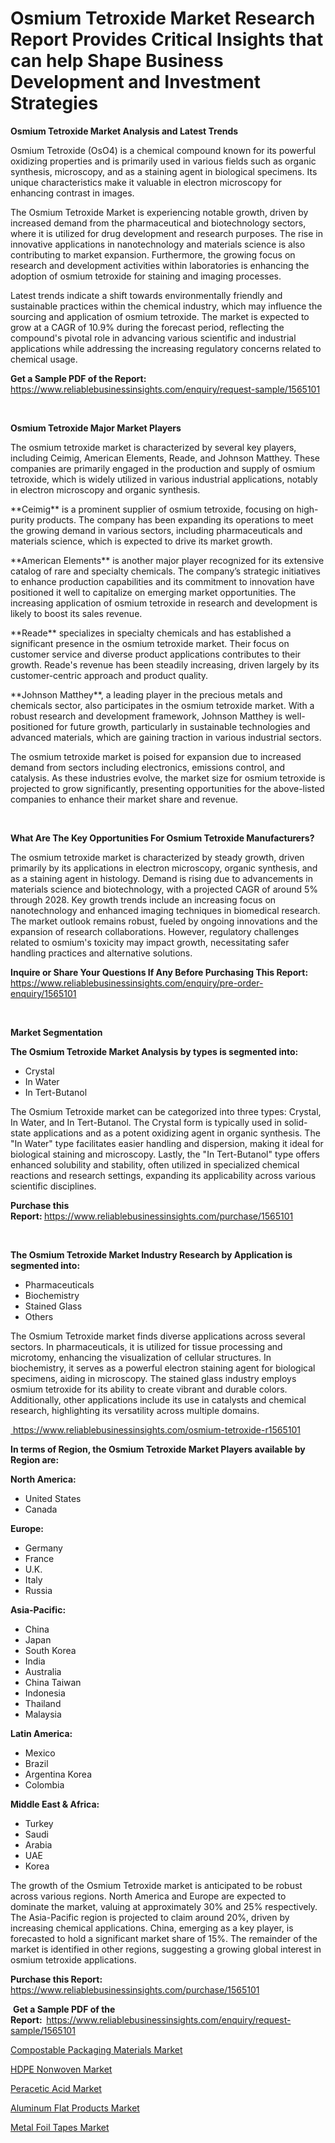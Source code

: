 <p><h1>Osmium Tetroxide Market Research Report Provides Critical Insights that can help Shape Business Development and Investment Strategies</h1></p><p><strong>Osmium Tetroxide Market Analysis and Latest Trends</strong></p>
<p><p>Osmium Tetroxide (OsO4) is a chemical compound known for its powerful oxidizing properties and is primarily used in various fields such as organic synthesis, microscopy, and as a staining agent in biological specimens. Its unique characteristics make it valuable in electron microscopy for enhancing contrast in images.</p><p>The Osmium Tetroxide Market is experiencing notable growth, driven by increased demand from the pharmaceutical and biotechnology sectors, where it is utilized for drug development and research purposes. The rise in innovative applications in nanotechnology and materials science is also contributing to market expansion. Furthermore, the growing focus on research and development activities within laboratories is enhancing the adoption of osmium tetroxide for staining and imaging processes.</p><p>Latest trends indicate a shift towards environmentally friendly and sustainable practices within the chemical industry, which may influence the sourcing and application of osmium tetroxide. The market is expected to grow at a CAGR of 10.9% during the forecast period, reflecting the compound's pivotal role in advancing various scientific and industrial applications while addressing the increasing regulatory concerns related to chemical usage.</p></p>
<p><strong>Get a Sample PDF of the Report:&nbsp;</strong> <a href="https://www.reliablebusinessinsights.com/enquiry/request-sample/1565101?utm_campaign=116&utm_medium=2&utm_source=Github&utm_content=ia&utm_term=30012025&utm_id=osmium-tetroxide">https://www.reliablebusinessinsights.com/enquiry/request-sample/1565101</a></p>
<p>&nbsp;</p>
<p><strong>Osmium Tetroxide Major Market Players</strong></p>
<p><p>The osmium tetroxide market is characterized by several key players, including Ceimig, American Elements, Reade, and Johnson Matthey. These companies are primarily engaged in the production and supply of osmium tetroxide, which is widely utilized in various industrial applications, notably in electron microscopy and organic synthesis.</p><p>**Ceimig** is a prominent supplier of osmium tetroxide, focusing on high-purity products. The company has been expanding its operations to meet the growing demand in various sectors, including pharmaceuticals and materials science, which is expected to drive its market growth.</p><p>**American Elements** is another major player recognized for its extensive catalog of rare and specialty chemicals. The company’s strategic initiatives to enhance production capabilities and its commitment to innovation have positioned it well to capitalize on emerging market opportunities. The increasing application of osmium tetroxide in research and development is likely to boost its sales revenue.</p><p>**Reade** specializes in specialty chemicals and has established a significant presence in the osmium tetroxide market. Their focus on customer service and diverse product applications contributes to their growth. Reade's revenue has been steadily increasing, driven largely by its customer-centric approach and product quality.</p><p>**Johnson Matthey**, a leading player in the precious metals and chemicals sector, also participates in the osmium tetroxide market. With a robust research and development framework, Johnson Matthey is well-positioned for future growth, particularly in sustainable technologies and advanced materials, which are gaining traction in various industrial sectors.</p><p>The osmium tetroxide market is poised for expansion due to increased demand from sectors including electronics, emissions control, and catalysis. As these industries evolve, the market size for osmium tetroxide is projected to grow significantly, presenting opportunities for the above-listed companies to enhance their market share and revenue.</p></p>
<p>&nbsp;</p>
<p><strong>What Are The Key Opportunities For Osmium Tetroxide Manufacturers?</strong></p>
<p><p>The osmium tetroxide market is characterized by steady growth, driven primarily by its applications in electron microscopy, organic synthesis, and as a staining agent in histology. Demand is rising due to advancements in materials science and biotechnology, with a projected CAGR of around 5% through 2028. Key growth trends include an increasing focus on nanotechnology and enhanced imaging techniques in biomedical research. The market outlook remains robust, fueled by ongoing innovations and the expansion of research collaborations. However, regulatory challenges related to osmium's toxicity may impact growth, necessitating safer handling practices and alternative solutions.</p></p>
<p><strong>Inquire or Share Your Questions If Any Before Purchasing This Report:</strong> <a href="https://www.reliablebusinessinsights.com/enquiry/pre-order-enquiry/1565101?utm_campaign=116&utm_medium=2&utm_source=Github&utm_content=ia&utm_term=30012025&utm_id=osmium-tetroxide">https://www.reliablebusinessinsights.com/enquiry/pre-order-enquiry/1565101</a></p>
<p>&nbsp;</p>
<p><strong>Market Segmentation</strong></p>
<p><strong>The Osmium Tetroxide Market Analysis by types is segmented into:</strong></p>
<p><ul><li>Crystal</li><li>In Water</li><li>In Tert-Butanol</li></ul></p>
<p><p>The Osmium Tetroxide market can be categorized into three types: Crystal, In Water, and In Tert-Butanol. The Crystal form is typically used in solid-state applications and as a potent oxidizing agent in organic synthesis. The "In Water" type facilitates easier handling and dispersion, making it ideal for biological staining and microscopy. Lastly, the "In Tert-Butanol" type offers enhanced solubility and stability, often utilized in specialized chemical reactions and research settings, expanding its applicability across various scientific disciplines.</p></p>
<p><strong>Purchase this Report:&nbsp;</strong><a href="https://www.reliablebusinessinsights.com/purchase/1565101?utm_campaign=116&utm_medium=2&utm_source=Github&utm_content=ia&utm_term=30012025&utm_id=osmium-tetroxide">https://www.reliablebusinessinsights.com/purchase/1565101</a></p>
<p>&nbsp;</p>
<p><strong>The Osmium Tetroxide Market Industry Research by Application is segmented into:</strong></p>
<p><ul><li>Pharmaceuticals</li><li>Biochemistry</li><li>Stained Glass</li><li>Others</li></ul></p>
<p><p>The Osmium Tetroxide market finds diverse applications across several sectors. In pharmaceuticals, it is utilized for tissue processing and microtomy, enhancing the visualization of cellular structures. In biochemistry, it serves as a powerful electron staining agent for biological specimens, aiding in microscopy. The stained glass industry employs osmium tetroxide for its ability to create vibrant and durable colors. Additionally, other applications include its use in catalysts and chemical research, highlighting its versatility across multiple domains.</p></p>
<p><a href="https://www.reliablebusinessinsights.com/osmium-tetroxide-r1565101?utm_campaign=116&utm_medium=2&utm_source=Github&utm_content=ia&utm_term=30012025&utm_id=osmium-tetroxide">&nbsp;https://www.reliablebusinessinsights.com/osmium-tetroxide-r1565101</a></p>
<p><strong>In terms of Region, the Osmium Tetroxide Market Players available by Region are:</strong></p>
<p>
    <p> <strong> North America: </strong>
        <ul>
            <li>United States</li>
            <li>Canada</li>
        </ul>
        </p> 
    <p> <strong> Europe: </strong>
        <ul>
            <li>Germany</li>
            <li>France</li>
            <li>U.K.</li>
            <li>Italy</li>
            <li>Russia</li>
        </ul>
        </p> 
    <p> <strong> Asia-Pacific: </strong>
        <ul>
            <li>China</li>
            <li>Japan</li>
            <li>South Korea</li>
            <li>India</li>
            <li>Australia</li>
            <li>China Taiwan</li>
            <li>Indonesia</li>
            <li>Thailand</li>
            <li>Malaysia</li>
        </ul>
        </p> 
    <p> <strong> Latin America: </strong>
        <ul>
            <li>Mexico</li>
            <li>Brazil</li>
            <li>Argentina Korea</li>
            <li>Colombia</li>
        </ul>
        </p> 
    <p> <strong> Middle East & Africa: </strong>
        <ul>
            <li>Turkey</li>
            <li>Saudi</li>
            <li>Arabia</li>
            <li>UAE</li>
            <li>Korea</li>
        </ul>
    </p>
    </p>
<p><p>The growth of the Osmium Tetroxide market is anticipated to be robust across various regions. North America and Europe are expected to dominate the market, valuing at approximately 30% and 25% respectively. The Asia-Pacific region is projected to claim around 20%, driven by increasing chemical applications. China, emerging as a key player, is forecasted to hold a significant market share of 15%. The remainder of the market is identified in other regions, suggesting a growing global interest in osmium tetroxide applications.</p></p>
<p><strong>Purchase this Report: </strong><a href="https://www.reliablebusinessinsights.com/purchase/1565101?utm_campaign=116&utm_medium=2&utm_source=Github&utm_content=ia&utm_term=30012025&utm_id=osmium-tetroxide">https://www.reliablebusinessinsights.com/purchase/1565101</a></p>
<p>&nbsp;<strong>Get a Sample PDF of the Report:&nbsp;&nbsp;</strong><a href="https://www.reliablebusinessinsights.com/enquiry/request-sample/1565101?utm_campaign=116&utm_medium=2&utm_source=Github&utm_content=ia&utm_term=30012025&utm_id=osmium-tetroxide">https://www.reliablebusinessinsights.com/enquiry/request-sample/1565101</a></p>
<p><strong></strong></p>
<p><p><a href="https://github.com/nibbsmantji/Market-Research-Report-List-1/blob/main/compostable-packaging-materials-market.md?utm_campaign=116&utm_medium=2&utm_source=Github&utm_content=ia&utm_term=30012025&utm_id=osmium-tetroxide">Compostable Packaging Materials Market</a></p><p><a href="https://github.com/abedlagagica4/Market-Research-Report-List-1/blob/main/hdpe-nonwoven-market.md?utm_campaign=116&utm_medium=2&utm_source=Github&utm_content=ia&utm_term=30012025&utm_id=osmium-tetroxide">HDPE Nonwoven Market</a></p><p><a href="https://github.com/birbamanan03/Market-Research-Report-List-1/blob/main/peracetic-acid-market.md?utm_campaign=116&utm_medium=2&utm_source=Github&utm_content=ia&utm_term=30012025&utm_id=osmium-tetroxide">Peracetic Acid Market</a></p><p><a href="https://github.com/hoevealiur4/Market-Research-Report-List-1/blob/main/aluminum-flat-products-market.md?utm_campaign=116&utm_medium=2&utm_source=Github&utm_content=ia&utm_term=30012025&utm_id=osmium-tetroxide">Aluminum Flat Products Market</a></p><p><a href="https://github.com/djibenesha/Market-Research-Report-List-1/blob/main/metal-foil-tapes-market.md?utm_campaign=116&utm_medium=2&utm_source=Github&utm_content=ia&utm_term=30012025&utm_id=osmium-tetroxide">Metal Foil Tapes Market</a></p></p>